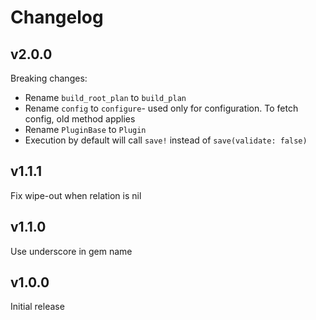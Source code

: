 # Changelog

## v2.0.0

Breaking changes:

* Rename `build_root_plan` to `build_plan`
* Rename `config` to `configure`- used only for configuration. To fetch config, old method applies
* Rename `PluginBase` to `Plugin`
* Execution by default will call `save!` instead of `save(validate: false)`

## v1.1.1

Fix wipe-out when relation is nil

## v1.1.0

Use underscore in gem name

## v1.0.0

Initial release
